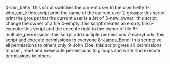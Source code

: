 0-iam_betty: this script switches the current user to the user betty
1-who_am_i: this script print the name of the current user
2-groups: this script print the groups that the current user is a ârt of
3-new_owner: this script change the owner of a file
4-empty: this script creates an empty file
5-execute: this script add the execute right to the owner of file
6-multiple_permissions: this script add multiple permissions
7-everybody: this script add execute permissions to everyone
8-James_Bond: this scriptgive all permissions to others only
9-John_Doe: this script gives all permissions to user , read and exexecute permissions to groups and write and execute permissions to others

